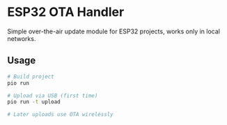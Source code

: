 # ESP32 OTA Handler

Simple over-the-air update module for ESP32 projects, works only in local networks.

## Usage

```bash
# Build project
pio run

# Upload via USB (first time)
pio run -t upload

# Later uploads use OTA wirelessly

